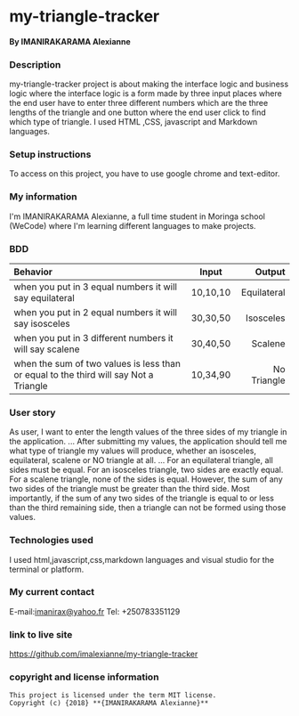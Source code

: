 # my-triangle-tracker
#### By **IMANIRAKARAMA Alexianne**
### Description

my-triangle-tracker project is about making the interface logic and business logic where the interface logic is a form made by three input places where the end user have to enter three different numbers which are the three lengths of the triangle and one button where the end user click to find which type of triangle. 
 I used HTML ,CSS, javascript and Markdown languages.
 
 ### Setup instructions


To access on this project, you have to use google chrome and text-editor.

### My information

I'm IMANIRAKARAMA Alexianne, a full time student in Moringa school (WeCode) where I'm learning different languages to make projects.

### BDD
| Behavior                                                         | Input     |  Output      |
| :----------------------------------------------------------------| :--------:| -----------: |
| when you put in 3 equal numbers it will say equilateral            | 10,10,10  | Equilateral  |
| when you put in 2 equal numbers it will say  isosceles             | 30,30,50 |  Isosceles   |
| when you put in 3 different numbers it will say scalene            | 30,40,50  | Scalene      |
| when the sum of two values is less than or equal to the third will say Not a Triangle     | 10,34,90  | No Triangle     |

### User story

As user, I want to enter the length values of the three sides of my triangle in the application.
...
After submitting my values, the application should tell me what type of triangle my values will produce, whether an isosceles, equilateral, scalene or NO triangle at all.
...
For an equilateral triangle, all sides must be equal.
For an isosceles triangle, two sides are exactly equal.
For a scalene triangle, none of the sides is equal. However, the sum of any two sides of the triangle must be greater than the third side.
Most importantly, if the sum of any two sides of the triangle is equal to or less than the third remaining side, then a triangle can not be formed using those values.

### Technologies used

I used html,javascript,css,markdown languages and visual studio for the terminal or platform.

### My current contact
E-mail:imanirax@yahoo.fr
Tel: +250783351129

 ### link to live site

 https://github.com/imalexianne/my-triangle-tracker

### copyright and license information

```
This project is licensed under the term MIT license.
Copyright (c) {2018} **{IMANIRAKARAMA Alexianne}**

```